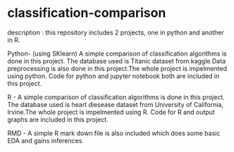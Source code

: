 # classification-comparison

description : this repository includes 2 projects, one in python and another in R.

Python- (using SKlearn) A simple comparison of classification algorithms is done in this project. The database used is Titanic dataset from kaggle.Data preprocessing is also done in this project.The whole project is impelmented using python. Code for python and jupyter notebook both are included in this project. 

R - A simple comparison of classification algorithms is done in this project. The database used is heart diesease dataset from University of California, Irvine.The whole project is impelmented using R. Code for R and output graphs are included in this project. 

RMD - A simple R mark down file is also included which does some basic EDA and gains inferences.

